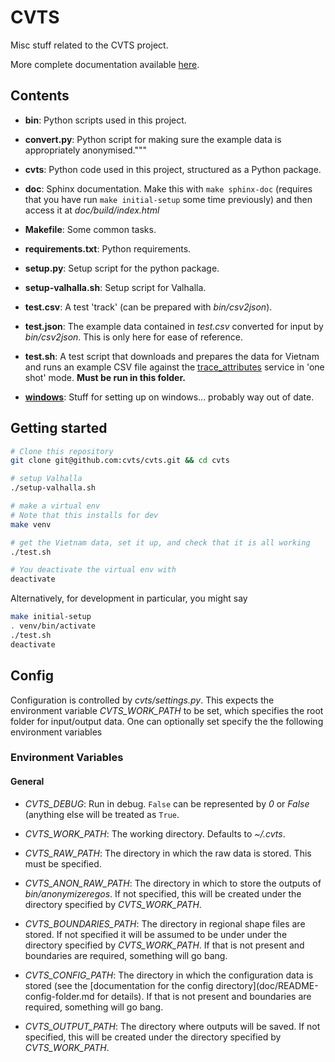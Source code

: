 # CVTS

Misc stuff related to the CVTS project.

More complete documentation available [here](https://cvts.github.io/cvts/).



## Contents

- **bin**: Python scripts used in this project.

- **convert.py**: Python script for making sure the example data is
  appropriately anonymised."""

- **cvts**: Python code used in this project, structured as a Python package.

- **doc**: Sphinx documentation. Make this with `make sphinx-doc` (requires
  that you have run `make initial-setup` some time previously) and then access
  it at *doc/build/index.html*

- **Makefile**: Some common tasks.

- **requirements.txt**: Python requirements.

- **setup.py**: Setup script for the python package.

- **setup-valhalla.sh**: Setup script for Valhalla.

- **test.csv**: A test 'track' (can be prepared with *bin/csv2json*).

- **test.json**: The example data contained in *test.csv* converted for input by
  *bin/csv2json*. This is only here for ease of reference.

- **test.sh**: A test script that downloads and prepares the data for Vietnam
  and runs an example CSV file against the
  [trace_attributes](https://valhalla.readthedocs.io/en/latest/api/map-matching/api-reference/#outputs-of-trace_attributes)
  service in 'one shot' mode. **Must be run in this folder.**

- **[windows](./windows/README.md)**: Stuff for setting up on windows...
  probably way out of date.



## Getting started

```bash
# Clone this repository
git clone git@github.com:cvts/cvts.git && cd cvts

# setup Valhalla
./setup-valhalla.sh

# make a virtual env
# Note that this installs for dev
make venv

# get the Vietnam data, set it up, and check that it is all working
./test.sh

# You deactivate the virtual env with
deactivate
```


Alternatively, for development in particular, you might say

```bash
make initial-setup
. venv/bin/activate
./test.sh
deactivate
```



## Config

Configuration is controlled by *cvts/settings.py*. This expects the environment
variable *CVTS_WORK_PATH* to be set, which specifies the root folder for input/output
data. One can optionally set specify the the following environment variables

### Environment Variables

#### General

- *CVTS_DEBUG*: Run in debug. `False` can be represented by *0* or *False*
  (anything else will be treated as `True`.

- *CVTS_WORK_PATH*: The working directory. Defaults to *~/.cvts*.

- *CVTS_RAW_PATH*: The directory in which the raw data is stored. This must be
  specified.

- *CVTS_ANON_RAW_PATH*: The directory in which to store the outputs of
  *bin/anonymizeregos*. If not specified, this will be created under the
  directory specified by *CVTS_WORK_PATH*.

- *CVTS_BOUNDARIES_PATH*: The directory in regional shape files are stored. If
  not specified it will be assumed to be under under the directory specified by
  *CVTS_WORK_PATH*. If that is not present and boundaries are required,
  something will go bang.

- *CVTS_CONFIG_PATH*: The directory in which the configuration data is stored
  (see the [documentation for the config directory](doc/README-config-folder.md
  for details). If that is not present and boundaries are required, something
  will go bang.

- *CVTS_OUTPUT_PATH*: The directory where outputs will be saved. If not
  specified, this will be created under the directory specified by
  *CVTS_WORK_PATH*.
